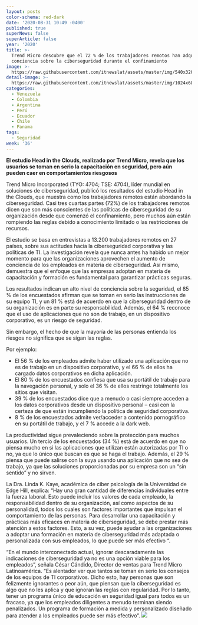 ```yaml
---
layout: posts
color-schema: red-dark
date: '2020-08-31 10:49 -0400'
published: true
superNews: false
superArticle: false
year: '2020'
title: >-
  Trend Micro descubre que el 72 % de los trabajadores remotos han adquirido
  conciencia sobre la ciberseguridad durante el confinamiento
image: >-
  https://raw.githubusercontent.com/itnewslat/assets/master/img/540x320/Hombre-Teletrabajo-p.jpg
detail-image: >-
  https://raw.githubusercontent.com/itnewslat/assets/master/img/1024x680/Hombre-Teletrabajo-g.jpg
categories:
  - Venezuela
  - Colombia
  - Argentina
  - Perú
  - Ecuador
  - Chile
  - Panama
tags:
  - Seguridad
week: '36'
---
```

**El estudio Head in the Clouds, realizado por Trend Micro, revela que los usuarios se toman en serio la capacitación en seguridad, pero aún pueden caer en comportamientos riesgosos**

Trend Micro Incorporated (TYO: 4704; TSE: 4704), líder mundial en soluciones de ciberseguridad, publicó los resultados del estudio Head in the Clouds, que muestra como los trabajadores remotos están abordando la ciberseguridad. Casi tres cuartas partes (72%) de los trabajadores remotos dicen que son más conscientes de las políticas de ciberseguridad de su organización desde que comenzó el confinamiento, pero muchos aún están rompiendo las reglas debido a conocimiento limitado o las restricciones de recursos.

El estudio se basa en entrevistas a 13.200 trabajadores remotos en 27 países, sobre sus actitudes hacia la ciberseguridad corporativa y las políticas de TI. La investigación revela que nunca antes ha habido un mejor momento para que las organizaciones aprovechen el aumento de conciencia de los empleados en materia de ciberseguridad. Así mismo, demuestra que el enfoque que las empresas adoptan en materia de capacitación y formación es fundamental para garantizar prácticas seguras.

Los resultados indican un alto nivel de conciencia sobre la seguridad, el 85 % de los encuestados afirman que se toman en serio las instrucciones de su equipo TI, y un 81 % está de acuerdo en que la ciberseguridad dentro de su organización es en parte su responsabilidad. Además, el 64 % reconoce que el uso de aplicaciones que no son de trabajo, en un dispositivo corporativo, es un riesgo de seguridad.

Sin embargo, el hecho de que la mayoría de las personas entienda los riesgos no significa que se sigan las reglas.

Por ejemplo:

- El 56 % de los empleados admite haber utilizado una aplicación que no es de trabajo en un dispositivo corporativo, y el 66 % de ellos ha cargado datos corporativos en dicha aplicación.
- El 80 % de los encuestados confiesa que usa su portátil de trabajo para la navegación personal, y solo el 36 % de ellos restringe totalmente los sitios que visitan.
- 39 % de los encuestados dice que a menudo o casi siempre acceden a los datos corporativos desde un dispositivo personal – casi con la certeza de que están incumpliendo la política de seguridad corporativa.
- 8 % de los encuestados admite ver/acceder a contenido pornográfico en su portátil de trabajo, y el 7 % accede a la dark web.

La productividad sigue prevaleciendo sobre la protección para muchos usuarios. Un tercio de los encuestados (34 %) está de acuerdo en que no piensa mucho en si las aplicaciones que utilizan están autorizadas por TI o no, ya que lo único que buscan es que se haga el trabajo. Además, el 29 % piensa que puede salirse con la suya usando una aplicación que no sea de trabajo, ya que las soluciones proporcionadas por su empresa son un “sin sentido” y no sirven. 

La Dra. Linda K. Kaye, académica de ciber psicología de la Universidad de Edge Hill, explica: “Hay una gran cantidad de diferencias individuales entre la fuerza laboral. Esto puede incluir los valores de cada empleado, la responsabilidad dentro de su organización, así como aspectos de su personalidad, todos los cuales son factores importantes que impulsan el comportamiento de las personas. Para desarrollar una capacitación y prácticas más eficaces en materia de ciberseguridad, se debe prestar más atención a estos factores. Esto, a su vez, puede ayudar a las organizaciones a adoptar una formación en materia de ciberseguridad más adaptada o personalizada con sus empleados, lo que puede ser más efectivo “.  

“En el mundo interconectado actual, ignorar descaradamente las indicaciones de ciberseguridad ya no es una opción viable para los empleados”, señala César Cándido, Director de ventas para Trend Micro Latinoamérica. “Es alentador ver que tantos se toman en serio los consejos de los equipos de TI corporativos. Dicho esto, hay personas que son felizmente ignorantes o peor aún, que piensan que la ciberseguridad es algo que no les aplica y que ignoran las reglas con regularidad. Por lo tanto, tener un programa único de educación en seguridad igual para todos es un fracaso, ya que los empleados diligentes a menudo terminan siendo penalizados. Un programa de formación a medida y personalizado diseñado para atender a los empleados puede ser más efectivo”. 
<img src="https://tracker.metricool.com/c3po.jpg?hash=56f88a41e39ab42c063cc51676587a04"/>